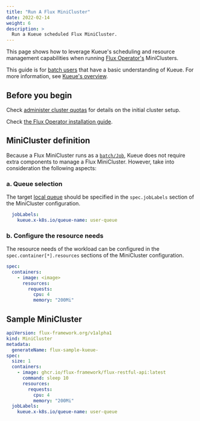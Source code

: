 ```yaml
---
title: "Run A Flux MiniCluster"
date: 2022-02-14
weight: 6
description: >
  Run a Kueue scheduled Flux MiniCluster.
---
```


This page shows how to leverage Kueue's scheduling and resource management capabilities when running [Flux Operator's](https://flux-framework.org/flux-operator/) MiniClusters.

This guide is for [batch users](/docs/tasks#batch-user) that have a basic understanding of Kueue. For more information, see [Kueue's overview](/docs/overview).

## Before you begin

Check [administer cluster quotas](/docs/tasks/administer_cluster_quotas) for details on the initial cluster setup.

Check [the Flux Operator installation guide](https://flux-framework.org/flux-operator/getting_started/user-guide.html#install).

## MiniCluster definition

Because a Flux MiniCluster runs as a [`batch/Job`](https://kubernetes.io/docs/concepts/workloads/controllers/job/), Kueue does not require extra components to manage a Flux MiniCluster.
However, take into consideration the following aspects:

### a. Queue selection

The target [local queue](/docs/concepts/local_queue) should be specified in the `spec.jobLabels` section of the MiniCluster configuration.

```yaml
  jobLabels:
    kueue.x-k8s.io/queue-name: user-queue
```

### b. Configure the resource needs

The resource needs of the workload can be configured in the `spec.container[*].resources` sections of the MiniCluster configuration.

```yaml
spec:
  containers:
    - image: <image>
      resources:
        requests:
          cpu: 4
          memory: "200Mi"
```

## Sample MiniCluster

```yaml
apiVersion: flux-framework.org/v1alpha1
kind: MiniCluster
metadata:
  generateName: flux-sample-kueue-
spec:
  size: 1
  containers:
    - image: ghcr.io/flux-framework/flux-restful-api:latest
      command: sleep 10 
      resources:
        requests:
          cpu: 4
          memory: "200Mi"
  jobLabels:
    kueue.x-k8s.io/queue-name: user-queue
```
